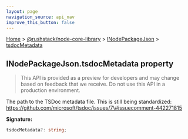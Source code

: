 ```yaml
---
layout: page
navigation_source: api_nav
improve_this_button: false
---
```



[Home](./index.md) &gt; [@rushstack/node-core-library](./node-core-library.md) &gt; [INodePackageJson](./node-core-library.inodepackagejson.md) &gt; [tsdocMetadata](./node-core-library.inodepackagejson.tsdocmetadata.md)

## INodePackageJson.tsdocMetadata property

> This API is provided as a preview for developers and may change based on feedback that we receive. Do not use this API in a production environment.
>

The path to the TSDoc metadata file. This is still being standardized: https://github.com/microsoft/tsdoc/issues/7\#issuecomment-442271815

<b>Signature:</b>

```typescript
tsdocMetadata?: string;
```
